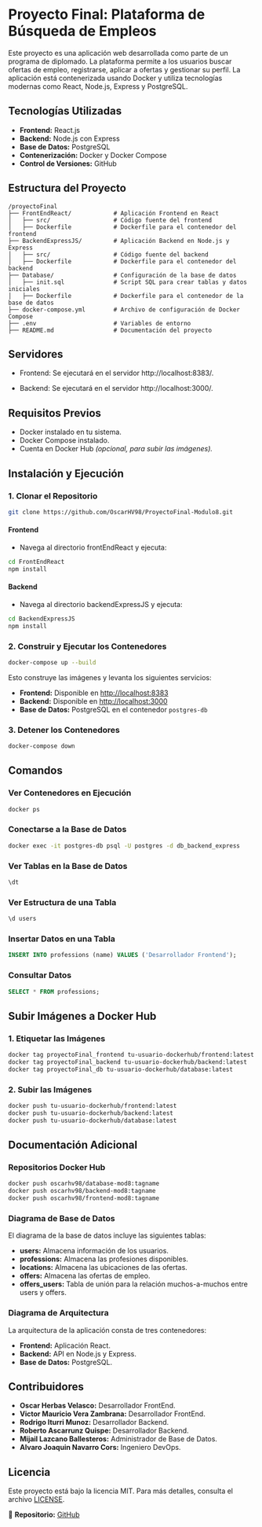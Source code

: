 # Proyecto Final: Plataforma de Búsqueda de Empleos

Este proyecto es una aplicación web desarrollada como parte de un programa de diplomado. La plataforma permite a los usuarios buscar ofertas de empleo, registrarse, aplicar a ofertas y gestionar su perfil. La aplicación está contenerizada usando Docker y utiliza tecnologías modernas como React, Node.js, Express y PostgreSQL.

## Tecnologías Utilizadas

- **Frontend:** React.js
- **Backend:** Node.js con Express
- **Base de Datos:** PostgreSQL
- **Contenerización:** Docker y Docker Compose
- **Control de Versiones:** GitHub

## Estructura del Proyecto

```
/proyectoFinal
├── FrontEndReact/            # Aplicación Frontend en React
│   ├── src/                  # Código fuente del frontend
│   ├── Dockerfile            # Dockerfile para el contenedor del frontend
├── BackendExpressJS/         # Aplicación Backend en Node.js y Express
│   ├── src/                  # Código fuente del backend
│   ├── Dockerfile            # Dockerfile para el contenedor del backend
├── Database/                 # Configuración de la base de datos
│   ├── init.sql              # Script SQL para crear tablas y datos iniciales
│   ├── Dockerfile            # Dockerfile para el contenedor de la base de datos
├── docker-compose.yml        # Archivo de configuración de Docker Compose
├── .env                      # Variables de entorno
├── README.md                 # Documentación del proyecto
```

## Servidores

- Frontend: Se ejecutará en el servidor http://localhost:8383/.

- Backend: Se ejecutará en el servidor http://localhost:3000/.

## Requisitos Previos

- Docker instalado en tu sistema.
- Docker Compose instalado.
- Cuenta en Docker Hub *(opcional, para subir las imágenes).*

## Instalación y Ejecución

### 1. Clonar el Repositorio

```bash
git clone https://github.com/OscarHV98/ProyectoFinal-Modulo8.git
```
#### Frontend
- Navega al directorio frontEndReact y ejecuta:

```bash
cd FrontEndReact
npm install
```
#### Backend
- Navega al directorio backendExpressJS y ejecuta:

```bash
cd BackendExpressJS
npm install
```

### 2. Construir y Ejecutar los Contenedores

```bash
docker-compose up --build
```

Esto construye las imágenes y levanta los siguientes servicios:

- **Frontend:** Disponible en [http://localhost:8383](http://localhost:8383)
- **Backend:** Disponible en [http://localhost:3000](http://localhost:3000)
- **Base de Datos:** PostgreSQL en el contenedor `postgres-db`

### 3. Detener los Contenedores

```bash
docker-compose down
```

## Comandos 

### Ver Contenedores en Ejecución

```bash
docker ps
```

### Conectarse a la Base de Datos

```bash
docker exec -it postgres-db psql -U postgres -d db_backend_express
```

### Ver Tablas en la Base de Datos

```sql
\dt
```

### Ver Estructura de una Tabla

```sql
\d users
```

### Insertar Datos en una Tabla

```sql
INSERT INTO professions (name) VALUES ('Desarrollador Frontend');
```

### Consultar Datos

```sql
SELECT * FROM professions;
```

## Subir Imágenes a Docker Hub

### 1. Etiquetar las Imágenes

```bash
docker tag proyectoFinal_frontend tu-usuario-dockerhub/frontend:latest
docker tag proyectoFinal_backend tu-usuario-dockerhub/backend:latest
docker tag proyectoFinal_db tu-usuario-dockerhub/database:latest
```

### 2. Subir las Imágenes

```bash
docker push tu-usuario-dockerhub/frontend:latest
docker push tu-usuario-dockerhub/backend:latest
docker push tu-usuario-dockerhub/database:latest
```

## Documentación Adicional

### Repositorios Docker Hub

```bash
docker push oscarhv98/database-mod8:tagname
docker push oscarhv98/backend-mod8:tagname
docker push oscarhv98/frontend-mod8:tagname
```

### Diagrama de Base de Datos

El diagrama de la base de datos incluye las siguientes tablas:

- **users:** Almacena información de los usuarios.
- **professions:** Almacena las profesiones disponibles.
- **locations:** Almacena las ubicaciones de las ofertas.
- **offers:** Almacena las ofertas de empleo.
- **offers_users:** Tabla de unión para la relación muchos-a-muchos entre users y offers.

### Diagrama de Arquitectura

La arquitectura de la aplicación consta de tres contenedores:

- **Frontend:** Aplicación React.
- **Backend:** API en Node.js y Express.
- **Base de Datos:** PostgreSQL.

## Contribuidores

- **Oscar Herbas Velasco:** Desarrollador FrontEnd.
- **Victor Mauricio Vera Zambrana:** Desarrollador FrontEnd.
- **Rodrigo Iturri Munoz:** Desarrollador Backend.
- **Roberto Ascarrunz Quispe:** Desarrollador Backend.
- **Mijail Lazcano Ballesteros:** Administrador de Base de Datos.
- **Alvaro Joaquin Navarro Cors:** Ingeniero DevOps.

## Licencia

Este proyecto está bajo la licencia MIT. Para más detalles, consulta el archivo [LICENSE](LICENSE).

🔗 **Repositorio:** [GitHub](https://github.com/OscarHV98/ProyectoFinal-Modulo8.git)

